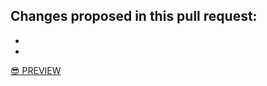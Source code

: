 Changes proposed in this pull request:
-
-
-

[:sunglasses: PREVIEW](/https://federalist-proxy.app.cloud.gov/preview/gsa/centers-of-excellence/BRANCH_NAME/)
